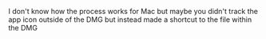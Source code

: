 I don't know how the process works for Mac but maybe you didn't track the app icon outside of the DMG but instead made a shortcut to the file within the DMG
